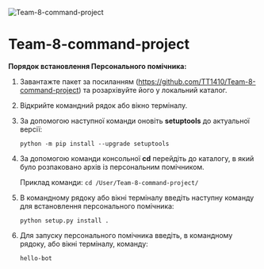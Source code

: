 ![Team-8-command-project](https://images-wixmp-ed30a86b8c4ca887773594c2.wixmp.com/f/c902a554-cc5b-4e8b-aa56-4ffb0f4770a7/d7qe9v3-3d91a928-2a00-4bff-8bc3-d2af026f800f.png?token=eyJ0eXAiOiJKV1QiLCJhbGciOiJIUzI1NiJ9.eyJzdWIiOiJ1cm46YXBwOjdlMGQxODg5ODIyNjQzNzNhNWYwZDQxNWVhMGQyNmUwIiwiaXNzIjoidXJuOmFwcDo3ZTBkMTg4OTgyMjY0MzczYTVmMGQ0MTVlYTBkMjZlMCIsIm9iaiI6W1t7InBhdGgiOiJcL2ZcL2M5MDJhNTU0LWNjNWItNGU4Yi1hYTU2LTRmZmIwZjQ3NzBhN1wvZDdxZTl2My0zZDkxYTkyOC0yYTAwLTRiZmYtOGJjMy1kMmFmMDI2ZjgwMGYucG5nIn1dXSwiYXVkIjpbInVybjpzZXJ2aWNlOmZpbGUuZG93bmxvYWQiXX0.ReQIhO8_jCrSHghNnYYc8N5SR52UZrvwUiOgRzyC4yo "PyMinios")

# Team-8-command-project
 
**Порядок встановлення Персонального помічника:**

1. Завантажте пакет за посиланням (https://github.com/TT1410/Team-8-command-project) та розархівуйте його у локальний каталог.
2. Відкрийте командний рядок або вікно терміналу.
3. За допомогою наступної команди оновіть **setuptools** до актуальної версії:

       python -m pip install --upgrade setuptools

4. За допомогою команди консольної **cd** перейдіть до каталогу, в який було розпаковано архів із персональним помічником.

    Приклад команди: ```cd /User/Team-8-command-project/```
        
5. В командному рядоку або вікні терміналу введіть наступну команду для встановлення персонального помічника:

       python setup.py install .

6. Для запуску персонального помічника введіть, в командному рядоку, або вікні терміналу, команду: 

       hello-bot

